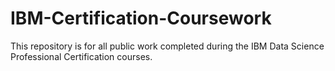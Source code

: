 # IBM-Certification-Coursework
This repository is for all public work completed during the IBM Data Science Professional Certification courses.

